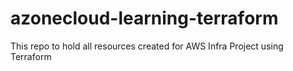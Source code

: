 # azonecloud-learning-terraform
This repo to hold all resources created for AWS Infra Project using Terraform
